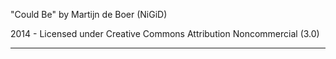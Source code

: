 "Could Be"
by Martijn de Boer (NiGiD)

2014 - Licensed under
Creative Commons
Attribution Noncommercial (3.0)

---


